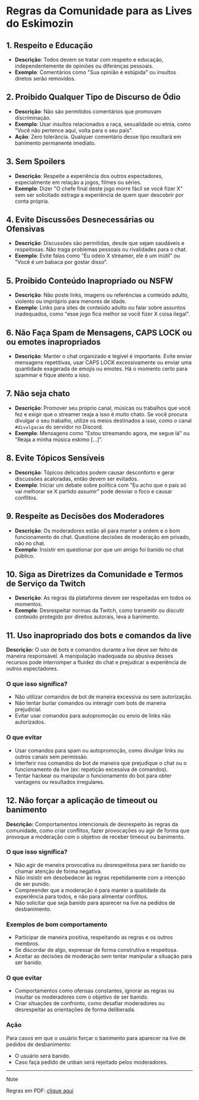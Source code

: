 # Regras da Comunidade para as Lives do Eskimozin

## 1. Respeito e Educação

- **Descrição**: Todos devem se tratar com respeito e educação, independentemente de opiniões ou diferenças pessoais.
- **Exemplo**: Comentários como "Sua opinião é estúpida" ou insultos diretos serão removidos.

## 2. Proibido Qualquer Tipo de Discurso de Ódio

- **Descrição**: Não são permitidos comentários que promovam discriminação.
- **Exemplo**: Usar insultos relacionados a raça, sexualidade ou etnia, como "Você não pertence aqui, volta para o seu país".
- **Ação**: Zero tolerância. Qualquer comentário desse tipo resultará em banimento permanente imediato.

## 3. Sem Spoilers

- **Descrição**: Respeite a experiência dos outros espectadores, especialmente em relação a jogos, filmes ou séries.
- **Exemplo**: Dizer "O chefe final deste jogo morre fácil se você fizer X" sem ser solicitado estraga a experiência de quem quer descobrir por conta própria.

## 4. Evite Discussões Desnecessárias ou Ofensivas

- **Descrição**: Discussões são permitidas, desde que sejam saudáveis e respeitosas. Não traga problemas pessoais ou rivalidades para o chat.
- **Exemplo**: Evite falas como "Eu odeio X streamer, ele é um inútil" ou "Você é um babaca por gostar disso".

## 5. Proibido Conteúdo Inapropriado ou NSFW

- **Descrição**: Não poste links, imagens ou referências a conteúdo adulto, violento ou impróprio para menores de idade.
- **Exemplo**: Links para sites de conteúdo adulto ou falar sobre assuntos inadequados, como "esse jogo fica melhor se você fizer X coisa ilegal".

## 6. Não Faça Spam de Mensagens, CAPS LOCK ou  ou emotes inapropriados

- **Descrição**: Manter o chat organizado e legível é importante. Evite enviar mensagens repetitivas, usar CAPS LOCK excessivamente ou enviar uma quantidade exagerada de emojis ou emotes. Há o momento certo para spammar e fique atento a isso.

## 7. Não seja chato

- **Descrição**: Promover seu próprio canal, músicas ou trabalhos que você fez e exigir que o streamer reaja a isso é muito chato. Se você procura divulgar o seu trabalho, utilize os meios destinados a isso, como o canal `#divulgacao` do servidor no Discord.
- **Exemplo**: Mensagens como "Estou streamando agora, me segue lá" ou "Reaja a minha música eskimo [...]".

## 8. Evite Tópicos Sensíveis

- **Descrição**: Tópicos delicados podem causar desconforto e gerar discussões acaloradas, então devem ser evitados.
- **Exemplo**: Iniciar um debate sobre política com "Eu acho que o país só vai melhorar se X partido assumir" pode desviar o foco e causar conflitos.

## 9. Respeite as Decisões dos Moderadores

- **Descrição**: Os moderadores estão ali para manter a ordem e o bom funcionamento do chat. Questione decisões de moderação em privado, não no chat.
- **Exemplo**: Insistir em questionar por que um amigo foi banido no chat público.

## 10. Siga as Diretrizes da Comunidade e Termos de Serviço da Twitch

- **Descrição**: As regras da plataforma devem ser respeitadas em todos os momentos.
- **Exemplo**: Desrespeitar normas da Twitch, como transmitir ou discutir conteúdo protegido por direitos autorais, leva a banimento.

## 11. Uso inapropriado dos bots e comandos da live

**Descrição:** O uso de bots e comandos durante a live deve ser feito de maneira responsável. A manipulação inadequada ou abusiva desses recursos pode interromper a fluidez do chat e prejudicar a experiência de outros espectadores.

### O que isso significa?

- Não utilizar comandos de bot de maneira excessiva ou sem autorização.
- Não tentar burlar comandos ou interagir com bots de maneira prejudicial.
- Evitar usar comandos para autopromoção ou envio de links não autorizados.

### O que evitar

- Usar comandos para spam ou autopromoção, como divulgar links ou outros canais sem permissão.
- Interferir nos comandos do bot de maneira que prejudique o chat ou o funcionamento da live (ex: repetição excessiva de comandos).
- Tentar hackear ou manipular o funcionamento do bot para obter vantagens ou resultados irregulares.

## 12. Não forçar a aplicação de timeout ou banimento

**Descrição:** Comportamentos intencionais de desrespeito às regras da comunidade, como criar conflitos, fazer provocações ou agir de forma que provoque a moderação com o objetivo de receber timeout ou banimento.

### O que isso significa?

- Não agir de maneira provocativa ou desrespeitosa para ser banido ou chamar atenção de forma negativa.
- Não insistir em desobedecer às regras repetidamente com a intenção de ser punido.
- Compreender que a moderação é para manter a qualidade da experiência para todos, e não para alimentar conflitos.
- Não solicitar que seja banido para aparecer na live na pedidos de desbanimento.

### Exemplos de bom comportamento

- Participar de maneira positiva, respeitando as regras e os outros membros.
- Se discordar de algo, expressar de forma construtiva e respeitosa.
- Aceitar as decisões de moderação sem tentar manipular a situação para ser banido.

### O que evitar

- Comportamentos como ofensas constantes, ignorar as regras ou insultar os moderadores com o objetivo de ser banido.
- Criar situações de confronto, como desafiar moderadores ou desrespeitar as orientações de forma deliberada.

### Ação

Para casos em que o usuário forçar o banimento para aparecer na live de pedidos de desbanimento:

- O usuário será banido.
- Caso faça pedido de unban será rejeitado pelos moderadores.

---

> [!NOTE]
> Regras em PDF: [clique aqui](live-rules.pdf)
